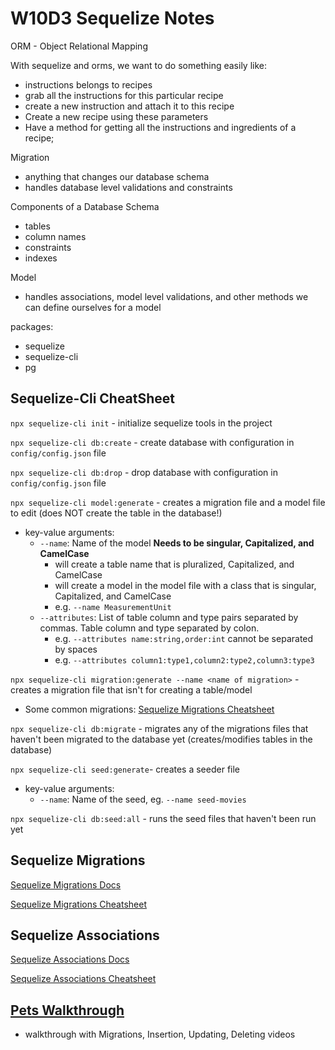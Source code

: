 # W10D3 Sequelize Notes

ORM - Object Relational Mapping

With sequelize and orms, we want to do something easily like:
- instructions belongs to recipes
- grab all the instructions for this particular recipe
- create a new instruction and attach it to this recipe
- Create a new recipe using these parameters
- Have a method for getting all the instructions and ingredients of a recipe;

Migration
- anything that changes our database schema
- handles database level validations and constraints

Components of a Database Schema
- tables
- column names
- constraints
- indexes

Model
- handles associations, model level validations, and other methods we can define
ourselves for a model

packages:
- sequelize
- sequelize-cli
- pg

## Sequelize-Cli CheatSheet

`npx sequelize-cli init` - initialize sequelize tools in the project

`npx sequelize-cli db:create` - create database with configuration in `config/config.json` file

`npx sequelize-cli db:drop` - drop database with configuration in `config/config.json` file

`npx sequelize-cli model:generate` - creates a migration file and a model file to edit (does NOT create the table in the database!)
  - key-value arguments:
      - `--name`: Name of the model **Needs to be singular, Capitalized, and CamelCase**
          - will create a table name that is pluralized, Capitalized, and CamelCase
          - will create a model in the model file with a class that is singular, Capitalized, and CamelCase
          - e.g. `--name MeasurementUnit`
      - `--attributes`: List of table column and type pairs separated by commas. Table column and type separated by colon.
          - e.g. `--attributes name:string,order:int` cannot be separated by spaces
          - e.g. `--attributes column1:type1,column2:type2,column3:type3`

`npx sequelize-cli migration:generate --name <name of migration>` - creates a migration file that isn't for creating a table/model
  - Some common migrations: [Sequelize Migrations Cheatsheet]

`npx sequelize-cli db:migrate` - migrates any of the migrations files that haven't been migrated to the database yet (creates/modifies tables in the database)

`npx sequelize-cli seed:generate`- creates a seeder file
  - key-value arguments:
      - `--name`: Name of the seed, eg. `--name seed-movies`

`npx sequelize-cli db:seed:all` - runs the seed files that haven't been run yet

## Sequelize Migrations

[Sequelize Migrations Docs]

[Sequelize Migrations Cheatsheet]

## Sequelize Associations

[Sequelize Associations Docs]

[Sequelize Associations Cheatsheet]

## [Pets Walkthrough]

- walkthrough with Migrations, Insertion, Updating, Deleting videos

[Sequelize Associations Docs]: https://sequelize.org/master/manual/assocs.html
[Sequelize Migrations Docs]: https://sequelize.org/master/manual/query-interface.html
[Sequelize Associations Cheatsheet]: ./sequelize-associations.md
[Sequelize Migrations Cheatsheet]: ./sequelize-migrations.md
[Pets Walkthrough]: ./pets-walkthrough.md
